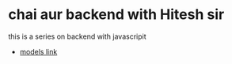 # chai aur backend with Hitesh sir
this is a series on backend with javascripit

- [models link](https://app.eraser.io/workspace/YtPqZ1VogxGy1jzIDkzj?origin=share)
